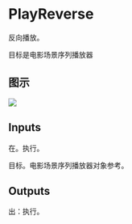 # PlayReverse

反向播放。

目标是电影场景序列播放器

## 图示

![]($-20221218-20514958.png)

## Inputs

在。执行。

目标。电影场景序列播放器对象参考。  

## Outputs

出：执行。
